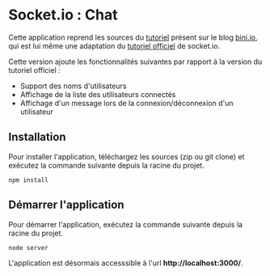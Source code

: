 # Socket.io : Chat

Cette application reprend les sources du [tutoriel](http://blog.bini.io/developper-une-application-avec-socket-io/) présent sur le blog [bini.io](http://blog.bini.io), qui est lui même une adaptation du [tutoriel officiel](http://socket.io/get-started/chat/) de socket.io.

Cette version ajoute les fonctionnalités suivantes par rapport à la version du tutoriel officiel :

* Support des noms d'utilisateurs
* Affichage de la liste des utilisateurs connectés
* Affichage d'un message lors de la connexion/déconnexion d'un utilisateur

## Installation

Pour installer l'application, téléchargez les sources (zip ou git clone) et exécutez la commande suivante depuis la racine du projet.
```
npm install
```

## Démarrer l'application
Pour démarrer l'application, exécutez la commande suivante depuis la racine du projet.
```
node server
```

L'application est désormais accesssible à l'url **http://localhost:3000/**.

